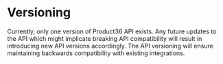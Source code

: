 
# Versioning
Currently, only one version of Product36 API exists. Any future updates to the API which might implicate breaking API compatibility will result in introducing new API versions accordingly. The API versioning will ensure maintaining backwards compatibility with existing integrations.
